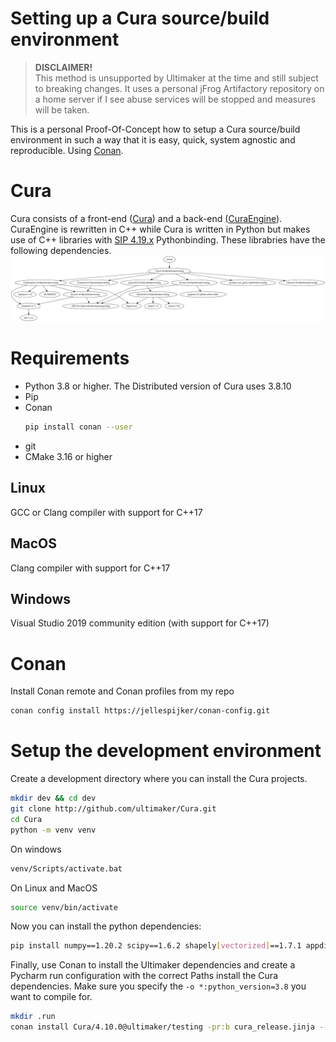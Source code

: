 # Setting up a Cura source/build environment

> **DISCLAIMER!**  
> This method is unsupported by Ultimaker at the time and still subject to breaking changes.
> It uses a personal jFrog Artifactory repository on a home server if I see abuse services will be stopped and measures will be taken.

This is a personal Proof-Of-Concept how to setup a Cura source/build environment in such a way that it is easy, quick, system agnostic and reproducible. Using 
[Conan](https://conan.io/).

# Cura

Cura consists of a front-end ([Cura](https://github.com/Ultimaker/Cura)) and a back-end ([CuraEngine](https://github.com/Ultimaker/CuraEngine)).
CuraEngine is rewritten in C++ while Cura is written in Python but makes use of C++ libraries with [SIP 4.19.x](https://riverbankcomputing.com/software/sip/download) Pythonbinding.
These librabries have the following dependencies.
![dep graph](resources/Cura_deps.png)

# Requirements

- Python 3.8 or higher. The Distributed version of Cura uses 3.8.10
- Pip
- Conan
  ```bash
  pip install conan --user
  ```
- git
- CMake 3.16 or higher
  
## Linux
GCC or Clang compiler with support for C++17

## MacOS
Clang compiler with support for C++17

## Windows
Visual Studio 2019 community edition (with support for C++17)

# Conan
Install Conan remote and Conan profiles from my repo
```bash
conan config install https://jellespijker/conan-config.git
```

# Setup the development environment

Create a development directory where you can install the Cura projects.

```bash
mkdir dev && cd dev
git clone http://github.com/ultimaker/Cura.git
cd Cura
python -m venv venv
```
On windows
```bash
venv/Scripts/activate.bat
```
On Linux and MacOS
```bash
source venv/bin/activate
```
Now you can install the python dependencies:
```bash
pip install numpy==1.20.2 scipy==1.6.2 shapely[vectorized]==1.7.1 appdirs==1.4.3 certifi==2019.11.28 cffi==1.14.1 chardet==3.0.4 cryptography==3.4.6 decorator==4.4.0 idna==2.8 importlib-metadata==3.7.2 netifaces==0.10.9 networkx==2.3 numpy-stl==2.10.1 packaging==18.0 pycollada==0.6 pycparser==2.19 pyparsing==2.4.2 PyQt5==5.15.4 pyserial==3.4 python-dateutil==2.8.0 python-utils==2.3.0 requests==2.22.0 sentry-sdk==0.13.5 six==1.12.0 trimesh==3.2.33 twisted==21.2.0 urllib3==1.25.8 zeroconf==0.31.0 keyring==23.0.1
```
Finally, use Conan to install the Ultimaker dependencies and create a Pycharm run configuration with the correct Paths
install the Cura dependencies. Make sure you specify the `-o *:python_version=3.8` you want to compile for.
```bash
mkdir .run
conan install Cura/4.10.0@ultimaker/testing -pr:b cura_release.jinja --pr:h cura_release.jinja -build=missing -o *:python_version=3.8 -g pycharm_run -if .run
```
